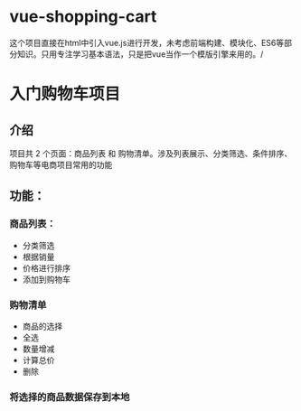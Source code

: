 # vue-shopping-cart
这个项目直接在html中引入vue.js进行开发，未考虑前端构建、模块化、ES6等部分知识。只用专注学习基本语法，只是把vue当作一个模版引擎来用的。/<br>

入门购物车项目
===
介绍
---
项目共 2 个页面：商品列表 和 购物清单。涉及列表展示、分类筛选、条件排序、购物车等电商项目常用的功能<br>

功能：
---
### 商品列表：
* 分类筛选  
* 根据销量
* 价格进行排序  
* 添加到购物车<br>
### 购物清单
* 商品的选择
* 全选  
* 数量增减 
* 计算总价 
* 删除<br>
### 将选择的商品数据保存到本地 
